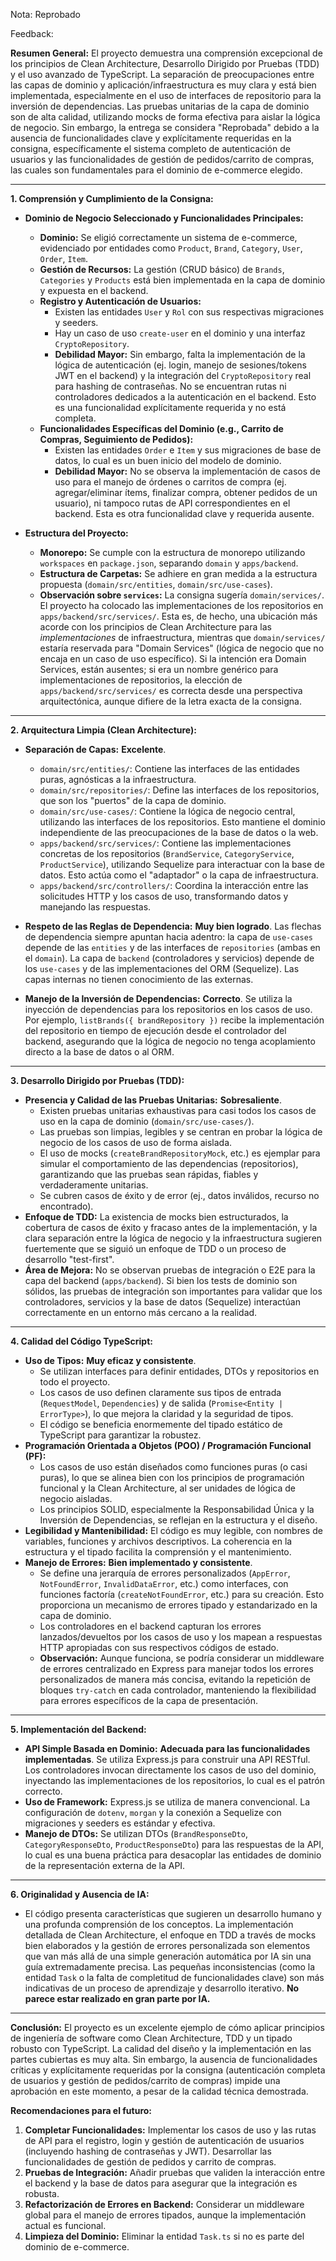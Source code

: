 Nota: Reprobado

Feedback:

**Resumen General:**
El proyecto demuestra una comprensión excepcional de los principios de Clean Architecture, Desarrollo Dirigido por Pruebas (TDD) y el uso avanzado de TypeScript. La separación de preocupaciones entre las capas de dominio y aplicación/infraestructura es muy clara y está bien implementada, especialmente en el uso de interfaces de repositorio para la inversión de dependencias. Las pruebas unitarias de la capa de dominio son de alta calidad, utilizando mocks de forma efectiva para aislar la lógica de negocio. Sin embargo, la entrega se considera "Reprobada" debido a la ausencia de funcionalidades clave y explícitamente requeridas en la consigna, específicamente el sistema completo de autenticación de usuarios y las funcionalidades de gestión de pedidos/carrito de compras, las cuales son fundamentales para el dominio de e-commerce elegido.

---

**1. Comprensión y Cumplimiento de la Consigna:**

*   **Dominio de Negocio Seleccionado y Funcionalidades Principales:**
    *   **Dominio:** Se eligió correctamente un sistema de e-commerce, evidenciado por entidades como `Product`, `Brand`, `Category`, `User`, `Order`, `Item`.
    *   **Gestión de Recursos:** La gestión (CRUD básico) de `Brands`, `Categories` y `Products` está bien implementada en la capa de dominio y expuesta en el backend.
    *   **Registro y Autenticación de Usuarios:**
        *   Existen las entidades `User` y `Rol` con sus respectivas migraciones y seeders.
        *   Hay un caso de uso `create-user` en el dominio y una interfaz `CryptoRepository`.
        *   **Debilidad Mayor:** Sin embargo, falta la implementación de la lógica de autenticación (ej. login, manejo de sesiones/tokens JWT en el backend) y la integración del `CryptoRepository` real para hashing de contraseñas. No se encuentran rutas ni controladores dedicados a la autenticación en el backend. Esto es una funcionalidad explícitamente requerida y no está completa.
    *   **Funcionalidades Específicas del Dominio (e.g., Carrito de Compras, Seguimiento de Pedidos):**
        *   Existen las entidades `Order` e `Item` y sus migraciones de base de datos, lo cual es un buen inicio del modelo de dominio.
        *   **Debilidad Mayor:** No se observa la implementación de casos de uso para el manejo de órdenes o carritos de compra (ej. agregar/eliminar ítems, finalizar compra, obtener pedidos de un usuario), ni tampoco rutas de API correspondientes en el backend. Esta es otra funcionalidad clave y requerida ausente.

*   **Estructura del Proyecto:**
    *   **Monorepo:** Se cumple con la estructura de monorepo utilizando `workspaces` en `package.json`, separando `domain` y `apps/backend`.
    *   **Estructura de Carpetas:** Se adhiere en gran medida a la estructura propuesta (`domain/src/entities`, `domain/src/use-cases`).
    *   **Observación sobre `services`:** La consigna sugería `domain/services/`. El proyecto ha colocado las implementaciones de los repositorios en `apps/backend/src/services/`. Esta es, de hecho, una ubicación más acorde con los principios de Clean Architecture para las *implementaciones* de infraestructura, mientras que `domain/services/` estaría reservada para "Domain Services" (lógica de negocio que no encaja en un caso de uso específico). Si la intención era Domain Services, están ausentes; si era un nombre genérico para implementaciones de repositorios, la elección de `apps/backend/src/services/` es correcta desde una perspectiva arquitectónica, aunque difiere de la letra exacta de la consigna.

---

**2. Arquitectura Limpia (Clean Architecture):**

*   **Separación de Capas:** **Excelente**.
    *   `domain/src/entities/`: Contiene las interfaces de las entidades puras, agnósticas a la infraestructura.
    *   `domain/src/repositories/`: Define las interfaces de los repositorios, que son los "puertos" de la capa de dominio.
    *   `domain/src/use-cases/`: Contiene la lógica de negocio central, utilizando las interfaces de los repositorios. Esto mantiene el dominio independiente de las preocupaciones de la base de datos o la web.
    *   `apps/backend/src/services/`: Contiene las implementaciones concretas de los repositorios (`BrandService`, `CategoryService`, `ProductService`), utilizando Sequelize para interactuar con la base de datos. Esto actúa como el "adaptador" o la capa de infraestructura.
    *   `apps/backend/src/controllers/`: Coordina la interacción entre las solicitudes HTTP y los casos de uso, transformando datos y manejando las respuestas.

*   **Respeto de las Reglas de Dependencia:** **Muy bien logrado**. Las flechas de dependencia siempre apuntan hacia adentro: la capa de `use-cases` depende de las `entities` y de las interfaces de `repositories` (ambas en el `domain`). La capa de `backend` (controladores y servicios) depende de los `use-cases` y de las implementaciones del ORM (Sequelize). Las capas internas no tienen conocimiento de las externas.

*   **Manejo de la Inversión de Dependencias:** **Correcto**. Se utiliza la inyección de dependencias para los repositorios en los casos de uso. Por ejemplo, `listBrands({ brandRepository })` recibe la implementación del repositorio en tiempo de ejecución desde el controlador del backend, asegurando que la lógica de negocio no tenga acoplamiento directo a la base de datos o al ORM.

---

**3. Desarrollo Dirigido por Pruebas (TDD):**

*   **Presencia y Calidad de las Pruebas Unitarias:** **Sobresaliente**.
    *   Existen pruebas unitarias exhaustivas para casi todos los casos de uso en la capa de dominio (`domain/src/use-cases/`).
    *   Las pruebas son limpias, legibles y se centran en probar la lógica de negocio de los casos de uso de forma aislada.
    *   El uso de mocks (`createBrandRepositoryMock`, etc.) es ejemplar para simular el comportamiento de las dependencias (repositorios), garantizando que las pruebas sean rápidas, fiables y verdaderamente unitarias.
    *   Se cubren casos de éxito y de error (ej., datos inválidos, recurso no encontrado).
*   **Enfoque de TDD:** La existencia de mocks bien estructurados, la cobertura de casos de éxito y fracaso antes de la implementación, y la clara separación entre la lógica de negocio y la infraestructura sugieren fuertemente que se siguió un enfoque de TDD o un proceso de desarrollo "test-first".
*   **Área de Mejora:** No se observan pruebas de integración o E2E para la capa del backend (`apps/backend`). Si bien los tests de dominio son sólidos, las pruebas de integración son importantes para validar que los controladores, servicios y la base de datos (Sequelize) interactúan correctamente en un entorno más cercano a la realidad.

---

**4. Calidad del Código TypeScript:**

*   **Uso de Tipos:** **Muy eficaz y consistente**.
    *   Se utilizan interfaces para definir entidades, DTOs y repositorios en todo el proyecto.
    *   Los casos de uso definen claramente sus tipos de entrada (`RequestModel`, `Dependencies`) y de salida (`Promise<Entity | ErrorType>`), lo que mejora la claridad y la seguridad de tipos.
    *   El código se beneficia enormemente del tipado estático de TypeScript para garantizar la robustez.
*   **Programación Orientada a Objetos (POO) / Programación Funcional (PF):**
    *   Los casos de uso están diseñados como funciones puras (o casi puras), lo que se alinea bien con los principios de programación funcional y la Clean Architecture, al ser unidades de lógica de negocio aisladas.
    *   Los principios SOLID, especialmente la Responsabilidad Única y la Inversión de Dependencias, se reflejan en la estructura y el diseño.
*   **Legibilidad y Mantenibilidad:** El código es muy legible, con nombres de variables, funciones y archivos descriptivos. La coherencia en la estructura y el tipado facilita la comprensión y el mantenimiento.
*   **Manejo de Errores:** **Bien implementado y consistente**.
    *   Se define una jerarquía de errores personalizados (`AppError`, `NotFoundError`, `InvalidDataError`, etc.) como interfaces, con funciones factoría (`createNotFoundError`, etc.) para su creación. Esto proporciona un mecanismo de errores tipado y estandarizado en la capa de dominio.
    *   Los controladores en el backend capturan los errores lanzados/devueltos por los casos de uso y los mapean a respuestas HTTP apropiadas con sus respectivos códigos de estado.
    *   **Observación:** Aunque funciona, se podría considerar un middleware de errores centralizado en Express para manejar todos los errores personalizados de manera más concisa, evitando la repetición de bloques `try-catch` en cada controlador, manteniendo la flexibilidad para errores específicos de la capa de presentación.

---

**5. Implementación del Backend:**

*   **API Simple Basada en Dominio:** **Adecuada para las funcionalidades implementadas**. Se utiliza Express.js para construir una API RESTful. Los controladores invocan directamente los casos de uso del dominio, inyectando las implementaciones de los repositorios, lo cual es el patrón correcto.
*   **Uso de Framework:** Express.js se utiliza de manera convencional. La configuración de `dotenv`, `morgan` y la conexión a Sequelize con migraciones y seeders es estándar y efectiva.
*   **Manejo de DTOs:** Se utilizan DTOs (`BrandResponseDto`, `CategoryResponseDto`, `ProductResponseDto`) para las respuestas de la API, lo cual es una buena práctica para desacoplar las entidades de dominio de la representación externa de la API.

---

**6. Originalidad y Ausencia de IA:**

*   El código presenta características que sugieren un desarrollo humano y una profunda comprensión de los conceptos. La implementación detallada de Clean Architecture, el enfoque en TDD a través de mocks bien elaborados y la gestión de errores personalizada son elementos que van más allá de una simple generación automática por IA sin una guía extremadamente precisa. Las pequeñas inconsistencias (como la entidad `Task` o la falta de completitud de funcionalidades clave) son más indicativas de un proceso de aprendizaje y desarrollo iterativo. **No parece estar realizado en gran parte por IA.**

---

**Conclusión:**
El proyecto es un excelente ejemplo de cómo aplicar principios de ingeniería de software como Clean Architecture, TDD y un tipado robusto con TypeScript. La calidad del diseño y la implementación en las partes cubiertas es muy alta. Sin embargo, la ausencia de funcionalidades críticas y explícitamente requeridas por la consigna (autenticación completa de usuarios y gestión de pedidos/carrito de compras) impide una aprobación en este momento, a pesar de la calidad técnica demostrada.

**Recomendaciones para el futuro:**
1.  **Completar Funcionalidades:** Implementar los casos de uso y las rutas de API para el registro, login y gestión de autenticación de usuarios (incluyendo hashing de contraseñas y JWT). Desarrollar las funcionalidades de gestión de pedidos y carrito de compras.
2.  **Pruebas de Integración:** Añadir pruebas que validen la interacción entre el backend y la base de datos para asegurar que la integración es robusta.
3.  **Refactorización de Errores en Backend:** Considerar un middleware global para el manejo de errores tipados, aunque la implementación actual es funcional.
4.  **Limpieza del Dominio:** Eliminar la entidad `Task.ts` si no es parte del dominio de e-commerce.